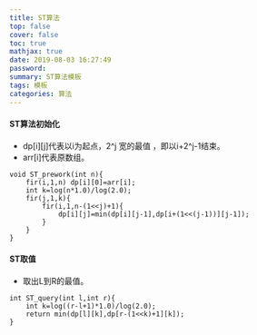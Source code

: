 ```yaml
---
title: ST算法
top: false
cover: false
toc: true
mathjax: true
date: 2019-08-03 16:27:49
password:
summary: ST算法模板
tags: 模板
categories: 算法
---
```


#### ST算法初始化

 - dp[i][j]代表以i为起点，2^j 宽的最值 ，即以i+2^j-1结束。
 - arr[i]代表原数组。

```
void ST_prework(int n){
	fir(i,1,n) dp[i][0]=arr[i];	
	int k=log(n*1.0)/log(2.0);
	fir(j,1,k){
		fir(i,1,n-(1<<j)+1){
			dp[i][j]=min(dp[i][j-1],dp[i+(1<<(j-1))][j-1]);
		}
	}
} 
```
#### ST取值

 - 取出L到R的最值。

```
int ST_query(int l,int r){
	int k=log((r-l+1)*1.0)/log(2.0);
	return min(dp[l][k],dp[r-(1<<k)+1][k]); 
}
```
